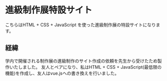 # 進級制作展特設サイト
こちらはHTML + CSS + JavaScript を使った進級制作展の特設サイトになります。

## 経緯
学内で開催される制作展の進級制作のサイト作成の依頼を先生から受けたため製作いたしました。
友人とペアになり、私はHTML + CSS + JavaScript(最低限の機能)を作成し、友人はvue.jsへの書き換えを行いました。
